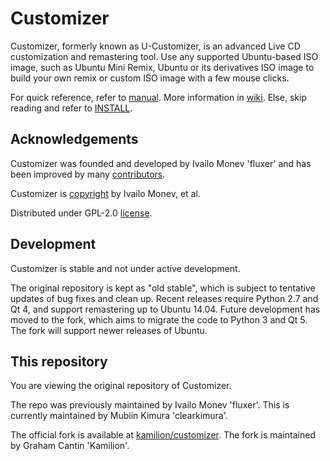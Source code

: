 Customizer
==========

Customizer, formerly known as U-Customizer, is an advanced Live CD customization
and remastering tool. Use any supported Ubuntu-based ISO image, such as Ubuntu
Mini Remix, Ubuntu or its derivatives ISO image to build your own remix or custom
ISO image with a few mouse clicks.

For quick reference, refer to [manual]. More information in [wiki]. Else, skip reading and refer to [INSTALL].

Acknowledgements
----------------

Customizer was founded and developed by Ivailo Monev 'fluxer' and has been
improved by many [contributors].

Customizer is [copyright] by Ivailo Monev, et al.

Distributed under GPL-2.0 [license].

Development
-----------

Customizer is stable and not under active development.

The original repository is kept as "old stable", which is subject to tentative
updates of bug fixes and clean up. Recent releases require Python 2.7 and Qt 4,
and support remastering up to Ubuntu 14.04. Future development has moved to
the fork, which aims to migrate the code to Python 3 and Qt 5. The fork will
support newer releases of Ubuntu.

This repository
---------------

You are viewing the original repository of Customizer.

The repo was previously maintained by Ivailo Monev 'fluxer'.
This is currently maintained by Mubiin Kimura 'clearkimura'.

The official fork is available at [kamilion/customizer].
The fork is maintained by Graham Cantin 'Kamilion'.


[manual]: docs/manual.md
[wiki]: ../../wiki
[INSTALL]: INSTALL
[Contributors]: Contributors
[copyright]: debian/copyright
[license]: COPYING
[kamilion/customizer]: https://github.com/kamilion/customizer
